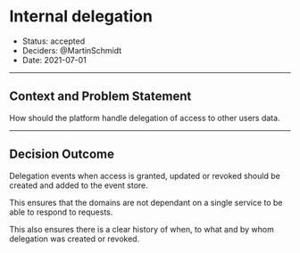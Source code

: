 # Internal delegation

* Status: accepted
* Deciders: @MartinSchmidt
* Date: 2021-07-01

---

## Context and Problem Statement

How should the platform handle delegation of access to other users data.

---

## Decision Outcome

Delegation events when access is granted, updated or revoked
should be created and added to the event store.

This ensures that the domains are not dependant on a single service to be able to
respond to requests.

This also ensures there is a clear history of when, to what and by whom delegation was created
or revoked.
